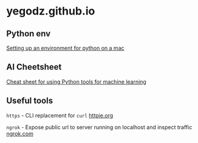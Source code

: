 # yegodz.github.io

## Python env

[Setting up an environment for python on a mac](https://github.com/yegodz/yegodz.github.io/blob/master/python.md)

## AI Cheetsheet

[Cheat sheet for using Python tools for machine learning](https://github.com/yegodz/yegodz.github.io/blob/master/ai.ipynb)

## Useful tools
 `https` - CLI replacement for `curl` [httpie.org](httpie.org)
 
 `ngrok` - Expose public url to server running on localhost and inspect traffic [ngrok.com](ngrok.com)
